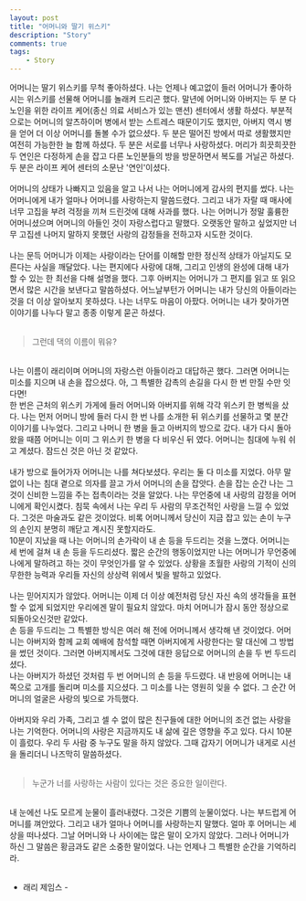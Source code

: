 ```yaml
---
layout: post
title: "어머니와 딸기 위스키"
description: "Story"
comments: true
tags:
    - Story
---
```


 어머니는 딸기 위스키를 무척 좋아하셨다.  나는 언제나 예고없이 들러 어머니가 좋아하시는 위스키를 선물해 어머니를 놀래켜 드리곤 했다.
말년에 어머니와 아버지는 두 분 다 노인을 위한 라이프 케어(종신 의료 서비스가 있는 맨션) 센터에서 생활 하셨다.  부분적으로는 어머니의 알츠하이머 병에서 받는 스트레스 때문이기도 했지만, 아버지 역시 병을 얻어 더 이상 어머니를 돌볼 수가 없으셨다.  두 분은 떨어진 방에서 따로 생활했지만 여전히 가능한한 늘 함께 하셨다.  두 분은 서로를 너무나 사랑하셨다.  머리가 희끗희끗한 두 연인은 다정하게 손을 잡고 다른 노인분들의 방을 방문하면서 복도를 거닐곤 하셨다.  두 분은 라이프 케어 센터의 소문난 '연인'이셨다. <br />
<br />
어머니의 상태가 나빠지고 있음을 알고 나서 나는 어머니에게 감사의 편지를 썼다.  나는 어머니에게 내가 얼마나 어머니를 사랑하는지 말씀드렸다.  그리고 내가 자랄 때 매사에 너무 고집을 부려 걱정을 끼쳐 드린것에 대해 사과를 했다.  나는 어머니가 정말 훌륭한 어머니셨으며 어머니의 아들인 것이 자랑스럽다고 말했다.  오랫동안 말하고 싶었지만 너무 고집센 나머지 말하지 못했던 사랑의 감정들을 전하고자 시도한 것이다. <br />
<br />
나는 문득 어머니가 이제는 사랑이라는 단어를 이해할 만한 정신적 상태가 아닐지도 모른다는 사실을 깨달았다.  나는 편지에다 사랑에 대해, 그리고 인생의 완성에 대해 내가 할 수 있는 한 최선을 다해 설명을 했다.  그후 아버지는 어머니가 그 편지를 읽고 또 읽으면서 많은 시간을 보낸다고 말씀하셨다.
어느날부턴가 어머니는 내가 당신의 아들이라는 것을 더 이상 알아보지 못하셨다.  나는 너무도 마음이 아팠다.  어머니는 내가 찾아가면 이야기를 나누다 말고 종종 이렇게 묻곤 하셨다. <br />
<br />
> 그런데 댁의 이름이 뭐유?<br />

<br />
​나는 이름이 래리이며 어머니의 자랑스런 아들이라고 대답하곤 했다.  그러면 어머니는 미소를 지으며 내 손을 잡으셨다.  아, 그 특별한 감촉의 손길을 다시 한 번 만질 수만 잇다면! <br />
한 번은 근처의 위스키 가게에 들러 어머니와 아버지를 위해 각각 위스키 한 병씩을 샀다.  나는 먼저 어머니 방에 들러 다시 한 번 나를 소개한 뒤 위스키를 선물하고 몇 분간 이야기를 나누었다.  그리고 나머니 한 병을 들고 아버지의 방으로 갔다.
내가 다시 돌아왔을 때쯤 어머니는 이미 그 위스키 한 병을 다 비우신 뒤 였다.  어머니는 침대에 누워 쉬고 계셨다.  잠드신 것은 아닌 것 같았다.<br />
<br />
내가 방으로 들어가자 어머니는 나를 쳐다보셨다.  우리는 둘 다 미소를 지었다.
아무 말 없이 나는 침대 곁으로 의자를 끌고 가서 어머니의 손을 잡앗다. 손을 잡는 순간 나는 그것이 신비한 느낌을 주는 접촉이라는 것을 알았다. 나는 무언중에 내 사랑의 감정을 어머니에게 확인시켰다.  침묵 속에서 나는 우리 두 사람의 무조건적인 사랑을 느낄 수 있었다.  그것은 마술과도 같은 것이었다.  비록 어머니께서 당신이 지금 잡고 있는 손이 누구의 손인지 분명히 깨닫고 계시진 못할지라도.<br />
10분이 지났을 때 나는 어머니의 손가락이 내 손 등을 두드리는 것을 느꼈다.  어머니는 세 번에 걸쳐 내 손 등을 두드리셨다.  짧은 순간의 행동이었지만 나는 어머니가 무언중에 나에게 말하려고 하는 것이 무엇인가를 알 수 있었다.  상황을 초월한 사랑의 기적이 신의 무한한 능력과 우리들 자신의 상상력 위에서 빛을 발하고 있었다.<br />
<br />
나는 믿어지지가 않았다.  어머니는 이제 더 이상 예전처럼 당신 자신 속의 생각들을 표현할 수 없게 되었지만 우리에겐 말이 필요치 않았다.  마치 어머니가 잠시 동안 정상으로 되돌아오신것만 같았다. <br />
손 등을 두드리는 그 특별한 방식은 여러 해 전에 어머니께서 생각해 낸 것이었다.  어머니는 아버지와 함께 교회 예배에 참석할 때면 아버지에게 사랑한다는 말 대신에 그 방법을 썼던 것이다.  그러면 아버지께서도 그것에 대한 응답으로 어머니의 손을 두 번 두드리셨다. <br />
나는 아버지가 하셨던 것처럼 두 번 어머니의 손 등을 두드렸다.  내 반응에 어머니는 내 쪽으로 고개를 돌리며 미소를 지으셨다.  그 미소를 나는 영원히 잊을 수 없다.  그 순간 어머니의 얼굴은 사랑의 빛으로 가득했다.<br />
<br />
아버지와 우리 가족, 그리고 셀 수 없이 많은 친구들에 대한 어머니의 조건 없는 사랑을 나는 기억한다.  어머니의 사랑은 지금까지도 내 삶에 깊은 영향을 주고 있다.
다시 10분이 흘렀다.  우리 두 사람 중 누구도 말을 하지 않았다.  그때 갑자기 어머니가 내게로 시선을 돌리더니 나즈막히 말씀하셨다. <br />
<br />

> 누군가 너를 사랑하는 사람이 있다는 것은 중요한 일이란다.<br />

<br />
​내 눈에선 나도 모르게 눈물이 흘러내렸다.  그것은 기쁨의 눈물이었다.
나는 부드럽게 어머니를 껴안았다.  그리고 내가 얼마나 어머니를 사랑하는지 말했다.
얼마 후 어머니는 세상을 떠나셨다.
그날 어머니와 나 사이에는 많은 말이 오가지 않았다.  그러나 어머니가 하신 그 말씀은 황금과도 같은 소중한 말이었다.  나는 언제나 그 특별한 순간을 기억하리라. <br />
<br />

- 래리 제임스 -